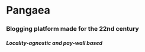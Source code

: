 # Pangaea

### Blogging platform made for the 22nd century

##### Locality-agnostic and pay-wall based
